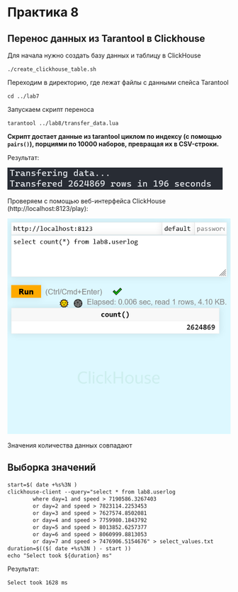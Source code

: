 # Практика 8

## Перенос данных из Tarantool в Clickhouse
Для начала нужно создать базу данных и таблицу в ClickHouse

    ./create_clickhouse_table.sh

Переходим в директорию, где лежат файлы с данными спейса Tarantool

    cd ../lab7

Запускаем скрипт переноса

    tarantool ../lab8/transfer_data.lua

**Скрипт достает данные из tarantool циклом по индексу (с помощью `pairs()`), порциями по 10000 наборов, превращая их в CSV-строки.**

Результат:

![](transfer_result.png)

Проверяем с помощью веб-интерфейса ClickHouse (http://localhost:8123/play):

![](clickhouse_count_all.png)

Значения количества данных совпадают


## Выборка значений

    start=$( date +%s%3N )
    clickhouse-client --query="select * from lab8.userlog
            where day=1 and speed > 7190586.3267403
            or day=2 and speed > 7823114.2253453
            or day=3 and speed > 7627574.8502081
            or day=4 and speed > 7759980.1843792
            or day=5 and speed > 8013852.6257377
            or day=6 and speed > 8060999.8813053
            or day=7 and speed > 7476906.5154676" > select_values.txt
    duration=$(($( date +%s%3N ) - start ))
    echo "Select took ${duration} ms"


Результат:

    Select took 1628 ms
